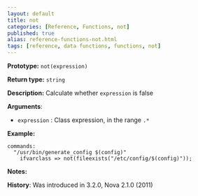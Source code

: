 ```yaml
---
layout: default
title: not
categories: [Reference, Functions, not]
published: true
alias: reference-functions-not.html
tags: [reference, data functions, functions, not]
---
```


**Prototype:** `not(expression)`

**Return type:** `string`

**Description:** Calculate whether `expression` is false

**Arguments**:

* `expression` : Class expression, in the range `.*`

**Example:**

```cf3
commands:
  "/usr/bin/generate_config $(config)"
    ifvarclass => not(fileexists("/etc/config/$(config)"));
```

**Notes:**  
   
**History**: Was introduced in 3.2.0, Nova 2.1.0 (2011)
